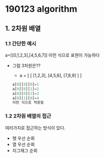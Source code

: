# 190123 algorithm

## 1. 2차원 배열

### 1.1 간단한 예시

a=[[0,1,2,3],[4,5,6,7]] 이런 식으로 표현이 가능하다



- 그럼 3차원은??
  - a = [ [ [1,2,3], [4,5,6], [7,8,9] ] ]

  ```python
  a[0][0][0]=1
  a[0][0][1]=2
  a[0][0][2]=3
  a[0][1][0]=4
  이런 식으로 적용됨
  ```



### 1.2 2차원 배열의 접근

 여러가지로 접근하는 방식이 있다.

- 행 우선 순회 
- 열 우선 순회
- 지그재그 순회